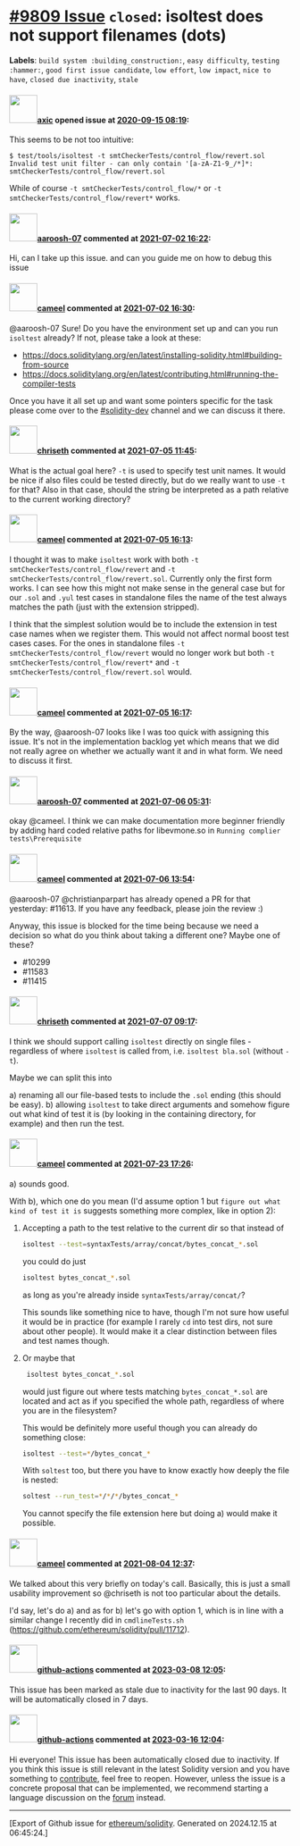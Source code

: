 # [\#9809 Issue](https://github.com/ethereum/solidity/issues/9809) `closed`: isoltest does not support filenames (dots)
**Labels**: `build system :building_construction:`, `easy difficulty`, `testing :hammer:`, `good first issue candidate`, `low effort`, `low impact`, `nice to have`, `closed due inactivity`, `stale`


#### <img src="https://avatars.githubusercontent.com/u/20340?v=4" width="50">[axic](https://github.com/axic) opened issue at [2020-09-15 08:19](https://github.com/ethereum/solidity/issues/9809):

This seems to be not too intuitive:
```
$ test/tools/isoltest -t smtCheckerTests/control_flow/revert.sol
Invalid test unit filter - can only contain '[a-zA-Z1-9_/*]*: smtCheckerTests/control_flow/revert.sol
```

While of course `-t smtCheckerTests/control_flow/*` or `-t smtCheckerTests/control_flow/revert*` works.

#### <img src="https://avatars.githubusercontent.com/u/57620221?v=4" width="50">[aaroosh-07](https://github.com/aaroosh-07) commented at [2021-07-02 16:22](https://github.com/ethereum/solidity/issues/9809#issuecomment-873115429):

Hi, can I take up this issue. and can you guide me on how to debug this issue

#### <img src="https://avatars.githubusercontent.com/u/137030?v=4" width="50">[cameel](https://github.com/cameel) commented at [2021-07-02 16:30](https://github.com/ethereum/solidity/issues/9809#issuecomment-873119865):

@aaroosh-07 Sure! Do you have the environment set up and can you run `isoltest` already? If not, please take a look at these:
- https://docs.soliditylang.org/en/latest/installing-solidity.html#building-from-source
- https://docs.soliditylang.org/en/latest/contributing.html#running-the-compiler-tests

Once you have it all set up and want some pointers specific for the task please come over to the [#solidity-dev](https://gitter.im/ethereum/solidity-dev) channel and we can discuss it there.

#### <img src="https://avatars.githubusercontent.com/u/9073706?v=4" width="50">[chriseth](https://github.com/chriseth) commented at [2021-07-05 11:45](https://github.com/ethereum/solidity/issues/9809#issuecomment-874048596):

What is the actual goal here? `-t` is used to specify test unit names. It would be nice if also files could be tested directly, but do we really want to use `-t` for that? Also in that case, should the string be interpreted as a path relative to the current working directory?

#### <img src="https://avatars.githubusercontent.com/u/137030?v=4" width="50">[cameel](https://github.com/cameel) commented at [2021-07-05 16:13](https://github.com/ethereum/solidity/issues/9809#issuecomment-874219258):

I thought it was to make `isoltest` work with both
`-t smtCheckerTests/control_flow/revert` and
`-t smtCheckerTests/control_flow/revert.sol`.
Currently only the first form works. I can see how this might not make sense in the general case but for our `.sol` and `.yul` test cases in standalone files the name of the test always matches the path (just with the extension stripped).

I think that the simplest solution would be to include the extension in test case names when we register them. This would not affect normal boost test cases cases. For the ones in standalone files
`-t smtCheckerTests/control_flow/revert` would no longer work but both
`-t smtCheckerTests/control_flow/revert*` and
`-t smtCheckerTests/control_flow/revert.sol` would.

#### <img src="https://avatars.githubusercontent.com/u/137030?v=4" width="50">[cameel](https://github.com/cameel) commented at [2021-07-05 16:17](https://github.com/ethereum/solidity/issues/9809#issuecomment-874221027):

By the way, @aaroosh-07 looks like I was too quick with assigning this issue. It's not in the implementation backlog yet which means that we did not really agree on whether we actually want it and in what form. We need to discuss it first.

#### <img src="https://avatars.githubusercontent.com/u/57620221?v=4" width="50">[aaroosh-07](https://github.com/aaroosh-07) commented at [2021-07-06 05:31](https://github.com/ethereum/solidity/issues/9809#issuecomment-874472522):

okay @cameel. 
I think we can make documentation more beginner friendly by adding hard coded relative paths for libevmone.so in `Running complier tests\Prerequisite`

#### <img src="https://avatars.githubusercontent.com/u/137030?v=4" width="50">[cameel](https://github.com/cameel) commented at [2021-07-06 13:54](https://github.com/ethereum/solidity/issues/9809#issuecomment-874780882):

@aaroosh-07 
@christianparpart has already opened a PR for that yesterday: #11613. If you have any feedback, please join the review :)

Anyway, this issue is blocked for the time being because we need a decision so what do you think about taking a different one? Maybe one of these?
- #10299
- #11583
- #11415

#### <img src="https://avatars.githubusercontent.com/u/9073706?v=4" width="50">[chriseth](https://github.com/chriseth) commented at [2021-07-07 09:17](https://github.com/ethereum/solidity/issues/9809#issuecomment-875438345):

I think we should support calling `isoltest` directly on single files - regardless of where `isoltest` is called from, i.e. `isoltest bla.sol` (without `-t`).

Maybe we can split this into

a) renaming all our file-based tests to include the `.sol` ending (this should be easy).
b) allowing `isoltest` to take direct arguments and somehow figure out what kind of test it is (by looking in the containing directory, for example) and then run the test.

#### <img src="https://avatars.githubusercontent.com/u/137030?v=4" width="50">[cameel](https://github.com/cameel) commented at [2021-07-23 17:26](https://github.com/ethereum/solidity/issues/9809#issuecomment-885788238):

a) sounds good.

With b), which one do you mean (I'd assume option 1 but `figure out what kind of test it is` suggests something more complex, like in option 2):
1. Accepting a path to the test relative to the current dir so that instead of
    ```bash
    isoltest --test=syntaxTests/array/concat/bytes_concat_*.sol
    ```
    you could do just
    ```bash
    isoltest bytes_concat_*.sol
    ```
    as long as you're already inside `syntaxTests/array/concat/`?

    This sounds like something nice to have, though I'm not sure how useful it would be in practice (for example I rarely `cd` into test dirs, not sure about other people). It would make it a clear distinction between files and test names though.

2. Or maybe that
   ```bash
    isoltest bytes_concat_*.sol
    ```
    would just figure out where tests matching `bytes_concat_*.sol` are located and act as if you specified the whole path, regardless of where you are in the filesystem?

    This would be definitely more useful though you can already do something close:
    ```bash
    isoltest --test=*/bytes_concat_*
    ```
    With `soltest` too, but there you have to know exactly how deeply the file is nested:
    ```bash
    soltest --run_test=*/*/*/bytes_concat_*
    ```
    You cannot specify the file extension here but doing a) would make it possible.

#### <img src="https://avatars.githubusercontent.com/u/137030?v=4" width="50">[cameel](https://github.com/cameel) commented at [2021-08-04 12:37](https://github.com/ethereum/solidity/issues/9809#issuecomment-892622174):

We talked about this very briefly on today's call. Basically, this is just a small usability improvement so @chriseth is not too particular about the details.

I'd say, let's do a) and as for b) let's go with option 1, which is in line with a similar change I recently did in `cmdlineTests.sh` (https://github.com/ethereum/solidity/pull/11712).

#### <img src="https://avatars.githubusercontent.com/in/15368?v=4" width="50">[github-actions](https://github.com/apps/github-actions) commented at [2023-03-08 12:05](https://github.com/ethereum/solidity/issues/9809#issuecomment-1460056960):

This issue has been marked as stale due to inactivity for the last 90 days.
It will be automatically closed in 7 days.

#### <img src="https://avatars.githubusercontent.com/in/15368?v=4" width="50">[github-actions](https://github.com/apps/github-actions) commented at [2023-03-16 12:04](https://github.com/ethereum/solidity/issues/9809#issuecomment-1471832086):

Hi everyone! This issue has been automatically closed due to inactivity.
If you think this issue is still relevant in the latest Solidity version and you have something to [contribute](https://docs.soliditylang.org/en/latest/contributing.html), feel free to reopen.
However, unless the issue is a concrete proposal that can be implemented, we recommend starting a language discussion on the [forum](https://forum.soliditylang.org) instead.


-------------------------------------------------------------------------------



[Export of Github issue for [ethereum/solidity](https://github.com/ethereum/solidity). Generated on 2024.12.15 at 06:45:24.]
